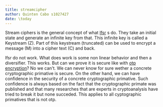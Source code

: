 ```yaml
---
title: streamcipher
author: Quinten Cabo s1027427
date: \today
---
```


Stream ciphers is the general concept of what [lfsr](lfsr.md) s do. They take an initial state and generate an infinite key from that. This infinite key is called a Keystream (Z). Part of this keystream (truncated) can be used to encrypt a message (M) into a cipher text (C) and back.

lfsr do not work. What does work is some non linear behavior and then a diversifier. This works. But can we prove it is secure like with [otp encryption](otp.md)? No we can't. We can never know for sure wether a concrete cryptographic primative is secure. On the other hand, we can have confidence in the security of a concrete cryptographic primative. Such confidence is always based on the fact that the cryptographic primate was published and that many researches that are experts in cryptoanalysis have tried to break it but none succeded. This applies to all cyptographic primatives that is not otp. 
